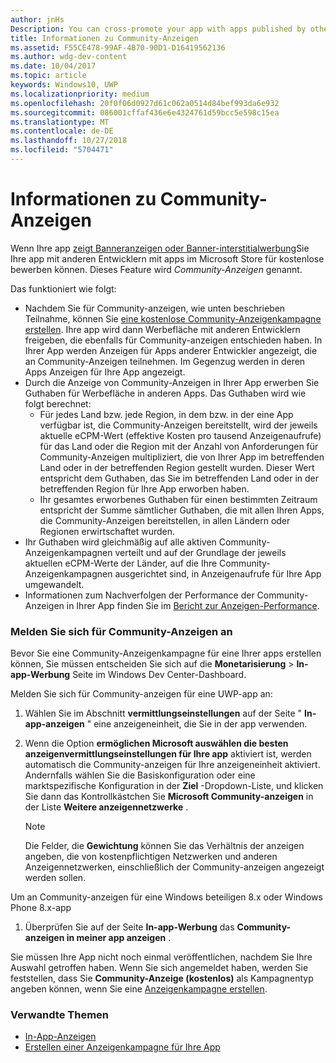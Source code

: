 ```yaml
---
author: jnHs
Description: You can cross-promote your app with apps published by other developers. We call this feature community ads.
title: Informationen zu Community-Anzeigen
ms.assetid: F55CE478-99AF-4B70-90D1-D16419562136
ms.author: wdg-dev-content
ms.date: 10/04/2017
ms.topic: article
keywords: Windows10, UWP
ms.localizationpriority: medium
ms.openlocfilehash: 20f0f06d0927d61c062a0514d84bef993da6e932
ms.sourcegitcommit: 086001cffaf436e6e4324761d59bcc5e598c15ea
ms.translationtype: MT
ms.contentlocale: de-DE
ms.lasthandoff: 10/27/2018
ms.locfileid: "5704471"
---
```

# <a name="about-community-ads"></a>Informationen zu Community-Anzeigen

Wenn Ihre app [zeigt Banneranzeigen oder Banner-interstitialwerbung](../monetize/display-ads-in-your-app.md)Sie Ihre app mit anderen Entwicklern mit apps im Microsoft Store für kostenlose bewerben können. Dieses Feature wird *Community-Anzeigen* genannt.  

Das funktioniert wie folgt:

* Nachdem Sie für Community-anzeigen, wie unten beschrieben Teilnahme, können Sie [eine kostenlose Community-Anzeigenkampagne erstellen](create-an-ad-campaign-for-your-app.md). Ihre app wird dann Werbefläche mit anderen Entwicklern freigeben, die ebenfalls für Community-anzeigen entschieden haben. In Ihrer App werden Anzeigen für Apps anderer Entwickler angezeigt, die an Community-Anzeigen teilnehmen. Im Gegenzug werden in deren Apps Anzeigen für Ihre App angezeigt.
* Durch die Anzeige von Community-Anzeigen in Ihrer App erwerben Sie Guthaben für Werbefläche in anderen Apps. Das Guthaben wird wie folgt berechnet:
  * Für jedes Land bzw. jede Region, in dem bzw. in der eine App verfügbar ist, die Community-Anzeigen bereitstellt, wird der jeweils aktuelle eCPM-Wert (effektive Kosten pro tausend Anzeigenaufrufe) für das Land oder die Region mit der Anzahl von Anforderungen für Community-Anzeigen multipliziert, die von Ihrer App im betreffenden Land oder in der betreffenden Region gestellt wurden. Dieser Wert entspricht dem Guthaben, das Sie im betreffenden Land oder in der betreffenden Region für Ihre App erworben haben.
  * Ihr gesamtes erworbenes Guthaben für einen bestimmten Zeitraum entspricht der Summe sämtlicher Guthaben, die mit allen Ihren Apps, die Community-Anzeigen bereitstellen, in allen Ländern oder Regionen erwirtschaftet wurden.
* Ihr Guthaben wird gleichmäßig auf alle aktiven Community-Anzeigenkampagnen verteilt und auf der Grundlage der jeweils aktuellen eCPM-Werte der Länder, auf die Ihre Community-Anzeigenkampagnen ausgerichtet sind, in Anzeigenaufrufe für Ihre App umgewandelt.
* Informationen zum Nachverfolgen der Performance der Community-Anzeigen in Ihrer App finden Sie im [Bericht zur Anzeigen-Performance](advertising-performance-report.md).

### <a name="opt-in-to-community-ads"></a>Melden Sie sich für Community-Anzeigen an

Bevor Sie eine Community-Anzeigenkampagne für eine Ihrer apps erstellen können, Sie müssen entscheiden Sie sich auf die **Monetarisierung** &gt; **In-app-Werbung** Seite im Windows Dev Center-Dashboard.

Melden Sie sich für Community-anzeigen für eine UWP-app an:

1. Wählen Sie im Abschnitt **vermittlungseinstellungen** auf der Seite " **In-app-anzeigen** " eine anzeigeneinheit, die Sie in der app verwenden.
2. Wenn die Option **ermöglichen Microsoft auswählen die besten anzeigenvermittlungseinstellungen für Ihre app** aktiviert ist, werden automatisch die Community-anzeigen für Ihre anzeigeneinheit aktiviert. Andernfalls wählen Sie die Basiskonfiguration oder eine marktspezifische Konfiguration in der **Ziel** -Dropdown-Liste, und klicken Sie dann das Kontrollkästchen Sie **Microsoft Community-anzeigen** in der Liste **Weitere anzeigennetzwerke** .

    > [!NOTE]
    > Die Felder, die **Gewichtung** können Sie das Verhältnis der anzeigen angeben, die von kostenpflichtigen Netzwerken und anderen Anzeigennetzwerken, einschließlich der Community-anzeigen angezeigt werden sollen.

Um an Community-anzeigen für eine Windows beteiligen 8.x oder Windows Phone 8.x-app

1. Überprüfen Sie auf der Seite **In-app-Werbung** das **Community-anzeigen in meiner app anzeigen** .

Sie müssen Ihre App nicht noch einmal veröffentlichen, nachdem Sie Ihre Auswahl getroffen haben. Wenn Sie sich angemeldet haben, werden Sie feststellen, dass Sie **Community-Anzeige (kostenlos)** als Kampagnentyp angeben können, wenn Sie eine [Anzeigenkampagne erstellen](create-an-ad-campaign-for-your-app.md).

### <a name="related-topics"></a>Verwandte Themen

* [In-App-Anzeigen](in-app-ads.md)
* [Erstellen einer Anzeigenkampagne für Ihre App](create-an-ad-campaign-for-your-app.md)
